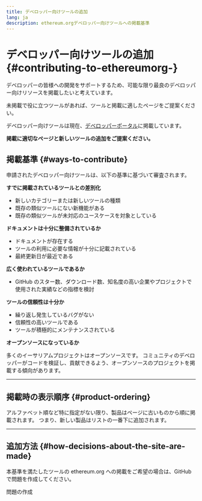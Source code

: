 ```yaml
---
title: デベロッパー向けツールの追加
lang: ja
description: ethereum.orgデベロッパー向けツールへの掲載基準
---
```


# デベロッパー向けツールの追加 {#contributing-to-ethereumorg-}

デベロッパーの皆様への開発をサポートするため、可能な限り最良のデベロッパー向けリソースを掲載したいと考えています。

未掲載で役に立つツールがあれば、ツールと掲載に適したページをご提案ください。

デベロッパー向けツールは現在、[デベロッパーポータル](/developers/)に掲載しています。

**掲載に適切なページと新しいツールの追加をご提案ください。**

## 掲載基準 {#ways-to-contribute}

申請されたデベロッパー向けツールは、以下の基準に基づいて審査されます。

**すでに掲載されているツールとの差別化**

- 新しいカテゴリーまたは新しいツールの種類
- 既存の類似ツールにない新機能がある
- 既存の類似ツールが未対応のユースケースを対象としている

**ドキュメントは十分に整備されているか**

- ドキュメントが存在する
- ツールの利用に必要な情報が十分に記載されている
- 最終更新日が最近である

**広く使われているツールであるか**

- GitHub のスター数、ダウンロード数、知名度の高い企業やプロジェクトで使用された実績などの指標を検討

**ツールの信頼性は十分か**

- 繰り返し発生しているバグがない
- 信頼性の高いツールである
- ツールが積極的にメンテナンスされている

**オープンソースになっているか**

多くのイーサリアムプロジェクトはオープンソースです。 コミュニティのデベロッパーがコードを検証し、貢献できるよう、オープンソースのプロジェクトを掲載する傾向があります。

---

## 掲載時の表示順序 {#product-ordering}

アルファベット順など特に指定がない限り、製品はページに古いものから順に掲載されます。 つまり、新しい製品はリストの一番下に追加されます。

---

## 追加方法 {#how-decisions-about-the-site-are-made}

本基準を満たしたツールの ethereum.org への掲載をご希望の場合は、GitHub で問題を作成してください。

<ButtonLink to="https://github.com/ethereum/ethereum-org-website/issues/new?assignees=&labels=Type%3A+Feature&template=suggest_dev_tool.md&title=">
  問題の作成
</ButtonLink>
